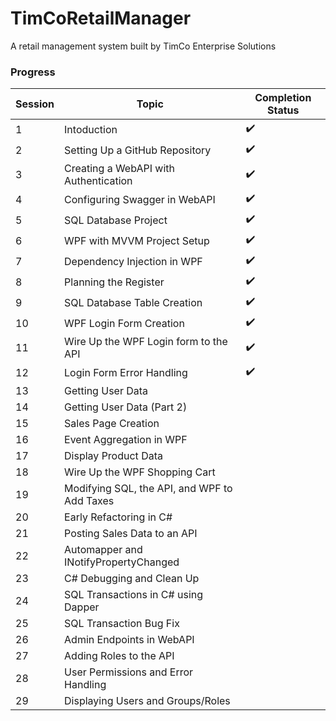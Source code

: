 # TimCoRetailManager
A retail management system built by TimCo Enterprise Solutions

### Progress
Session | Topic | Completion Status
------- | ----- | ------------
1	| Intoduction | :heavy_check_mark:
2	| Setting Up a GitHub Repository | :heavy_check_mark:
3	| Creating a WebAPI with Authentication | :heavy_check_mark:
4 | Configuring Swagger in WebAPI | :heavy_check_mark:
5 | SQL Database Project | :heavy_check_mark:
6 | WPF with MVVM Project Setup | :heavy_check_mark:
7 | Dependency Injection in WPF | :heavy_check_mark:
8 | Planning the Register | :heavy_check_mark:
9 | SQL Database Table Creation | :heavy_check_mark:
10 | WPF Login Form Creation | :heavy_check_mark:
11 | Wire Up the WPF Login form to the API | :heavy_check_mark:
12 | Login Form Error Handling | :heavy_check_mark:
13 | Getting User Data
14 | Getting User Data (Part 2)
15 | Sales Page Creation
16 | Event Aggregation in WPF
17 | Display Product Data
18 | Wire Up the WPF Shopping Cart
19 | Modifying SQL, the API, and WPF to Add Taxes
20 | Early Refactoring in C#
21 | Posting Sales Data to an API
22 | Automapper and INotifyPropertyChanged
23 | C# Debugging and Clean Up
24 | SQL Transactions in C# using Dapper
25 | SQL Transaction Bug Fix
26 | Admin Endpoints in WebAPI
27 | Adding Roles to the API
28 | User Permissions and Error Handling
29 | Displaying Users and Groups/Roles
